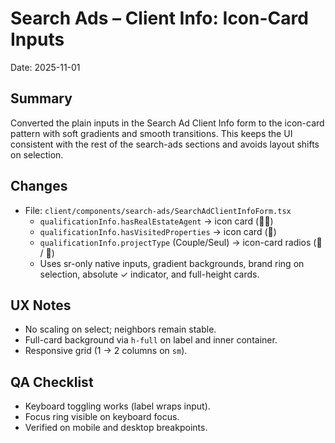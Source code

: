 # Search Ads – Client Info: Icon-Card Inputs

Date: 2025-11-01

## Summary

Converted the plain inputs in the Search Ad Client Info form to the icon-card pattern with soft gradients and smooth transitions. This keeps the UI consistent with the rest of the search-ads sections and avoids layout shifts on selection.

## Changes

- File: `client/components/search-ads/SearchAdClientInfoForm.tsx`
  - `qualificationInfo.hasRealEstateAgent` → icon card (🧑‍💼)
  - `qualificationInfo.hasVisitedProperties` → icon card (🔎)
  - `qualificationInfo.projectType` (Couple/Seul) → icon-card radios (👫 / 👤)
  - Uses sr-only native inputs, gradient backgrounds, brand ring on selection, absolute ✓ indicator, and full-height cards.

## UX Notes

- No scaling on select; neighbors remain stable.
- Full-card background via `h-full` on label and inner container.
- Responsive grid (1 → 2 columns on `sm`).

## QA Checklist

- Keyboard toggling works (label wraps input).
- Focus ring visible on keyboard focus.
- Verified on mobile and desktop breakpoints.
